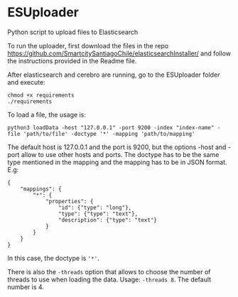 # ESUploader
Python script to upload files to Elasticsearch

To run the uploader, first download the files in the repo https://github.com/SmartcitySantiagoChile/elasticsearchInstaller/ and follow the instructions provided in the Readme file.

After elasticsearch and cerebro are running, go to the ESUploader folder and execute:

    chmod +x requirements
    ./requirements
    
To load a file, the usage is:

    python3 loadData -host "127.0.0.1" -port 9200 -index "index-name" -file 'path/to/file' -doctype '*' -mapping 'path/to/mapping'
    
The default host is 127.0.0.1 and the port is 9200, but the options -host and -port allow to use other hosts and ports. The doctype has to be the same type mentioned in the mapping and the mapping has to be in JSON format. E.g: 

    {
        "mappings": {
            "*": {
                "properties": {
                    "id": {"type": "long"},
                    "type": {"type": "text"},
                    "description": {"type": "text"}
                }
            }
        }
    }
    
In this case, the doctype is ```'*'```.
    
There is also the ```-threads``` option that allows to choose the number of threads to use when loading the data. Usage: ```-threads 8```. The default number is 4.

